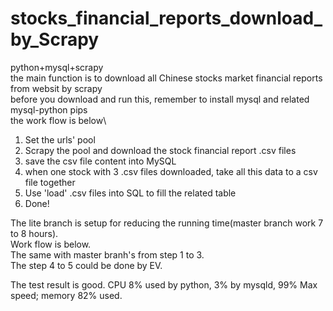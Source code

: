 # stocks_financial_reports_download_by_Scrapy
python+mysql+scrapy\
the main function is to download all Chinese stocks market financial reports from websit by scrapy\
before you download and run this, remember to install mysql and related mysql-python pips\
the work flow is below\
1. Set the urls' pool
2. Scrapy the pool and download the stock financial report .csv files
3. save the csv file content into MySQL
4. when one stock with 3 .csv files downloaded, take all this data to a csv file together
5. Use 'load' .csv files into SQL to fill the related table 
6. Done!

The lite branch is setup for reducing the running time(master branch work 7 to 8 hours).\
Work flow is below.\
The same with master branh's from step 1 to 3.\
The step 4 to 5 could be done by EV.

The test result is good. CPU 8% used by python, 3% by mysqld, 99% Max speed; memory 82% used.   
